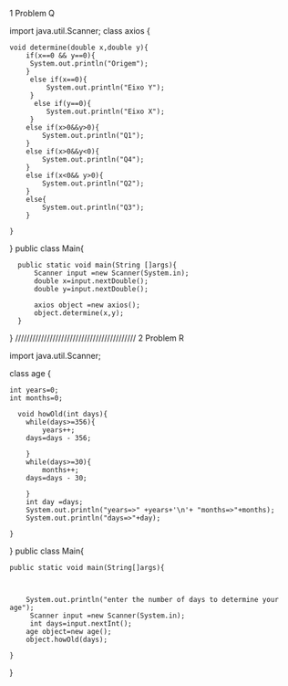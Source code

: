 1  Problem Q



import java.util.Scanner;
class axios {
   
    
    
    void determine(double x,double y){
        if(x==0 && y==0){
         System.out.println("Origem");
        }
         else if(x==0){
             System.out.println("Eixo Y");
         }
          else if(y==0){
             System.out.println("Eixo X");
         }
        else if(x>0&&y>0){
            System.out.println("Q1");
        }
        else if(x>0&&y<0){
            System.out.println("Q4");
        }
        else if(x<0&& y>0){
            System.out.println("Q2");
        }
        else{
            System.out.println("Q3");
        }
        
    }
    
    
  }
  public class Main{
      
      public static void main(String []args){
          Scanner input =new Scanner(System.in);
          double x=input.nextDouble();
          double y=input.nextDouble();
    
          axios object =new axios();
          object.determine(x,y);
      }
      
      
      
  }
  //////////////////////////////////////////
2 Problem R





import java.util.Scanner;

 class age {
   
    int years=0;
    int months=0;
        
      void howOld(int days){
        while(days>=356){ 
            years++;
        days=days - 356;
        
        }
        while(days>=30){ 
            months++;
        days=days - 30;
        
        }
        int day =days;
        System.out.println("years=>" +years+'\n'+ "months=>"+months);
        System.out.println("days=>"+day);
        
    }
}
     public class Main{
     
    public static void main(String[]args){


    
        System.out.println("enter the number of days to determine your age");
         Scanner input =new Scanner(System.in);
         int days=input.nextInt();
        age object=new age();
        object.howOld(days);
        
    }
}
    
    



  
